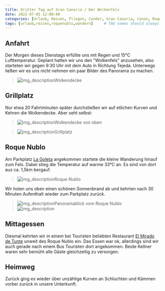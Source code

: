 ```yaml
---
title: Dritter Tag auf Gran Canaria / Der Wolkenfels
date: 2022-07-05 12:00:00
categories: [Urlaub, Reisen, Fliegen, Condor, Gran Canaria, Canon, Roque Nublo]
tags: [urlaub,reisen,roquenublo,wandern]     # TAG names should always be lowercase
---
```

## Anfahrt
Der Morgen dieses Dienstags erfüllte uns mit Regen und 15°C Lufttemperatur. Geplant hatten wir uns den "Wolkenfels" anzusehen, also starteten wir gegen 9:30 Uhr mit dem Auto in Richtung Tejeda. Unterwegs ließen wir es uns nicht nehmen ein paar Bilder des Panorama zu machen.
>![img_description](https://images.cstrube.de/web/blog/grancanaria/Gran_Canaria-050065.jpg)Wolkendecke

## Grillplatz
Nur etwa 20 Fahrtminuten später durchstießen wir auf etlichen Kurven und Kehren die Wolkendecke. Aber seht selbst:
>![img_description](https://images.cstrube.de/web/blog/grancanaria/Gran_Canaria-050059.jpg)Wolkendecke von oben

>![img_description](https://images.cstrube.de/web/blog/grancanaria/Gran_Canaria-050050.jpg)Grillplatz

## Roque Nublo 
Am Parkplatz 
[La Goleta](https://maps.apple.com/?address=GC-600,%2035368%20San%20Bartolom%C3%A9%20de%20Tirajana,%20Las%20Palmas,%20Spanien&ll=27.965656,-15.601537&q=Stecknadel&_ext=EiYpZyJecQ/2O0Axc+HM/pc2L8A5Y82pKVz4O0BBK0UE42IxL8BQBA%3D%3D) angekommen startete die kleine Wanderung hinauf zum Fels. Dabei stieg die Temperatur auf warme 33°C an. Es sind von dort aus ca. 1,5km bergauf.
>![img_description](https://images.cstrube.de/web/blog/grancanaria/Gran_Canaria-050015.jpg)Roque Nublo

Wir holen uns oben einen schönen Sonnenbrand ab und kehrten nach 30 Minuten Aufenthalt wieder zum Parkplatz zurück.
>![img_description](https://images.cstrube.de/web/blog/grancanaria/Gran_Canaria-0168-1.jpg)Panoramablick vom Roque Nublo
>![img_description](https://images.cstrube.de/web/blog/grancanaria/Gran_Canaria-050017.jpg)
## Mittagessen
Diesmal kehrten wir in einem bei Touristen beliebten Restaurant [El Mirado de Tunte](https://maps.apple.com/?address=GC-60,%2035290%20San%20Bartolom%C3%A9%20de%20Tirajana,%20Palmas,%20Spain&auid=10930447208227465689&ll=27.918086,-15.572086&lsp=9902&q=El%20Mirador%20de%20Tunte&_ext=CjIKBQgEEM4BCgQIBRADCgQIBhAUCgQIChAACgQIUhABCgQIVRAOCgQIWRABCgUIpAEQARIkKeulEMjM6jtAMVumfMRtJS/AOYMuhoZC6ztAQaUbY0NjJC/A) unweit des Roque Nublo ein. Das Essen war ok, allerdings sind wir auch gerade nach einem Bus Touristen dort angekommen. Beide Kellner waren sehr bemüht alle Gäste gleichzeitig zu versorgen.
## Heimweg
Zurück ging es wieder über unzählige Kurven an Schluchten und Kämmen vorbei zurück in unsere Unterkunft.

